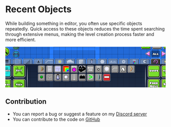 # Recent Objects

While building something in editor, you often use specific objects repeatedly.
Quick access to these objects reduces the time spent searching through extensive menus, 
making the level creation process faster and more efficient.

![](razoom.recent_objects/screenshot-1.png)

## Contribution

- You can report a bug or suggest a feature on my [Discord server](https://discord.gg/wcWvtKHP8n)
- You can contribute to the code on [GitHub](https://github.com/RazoomGD/geode-object-groups)